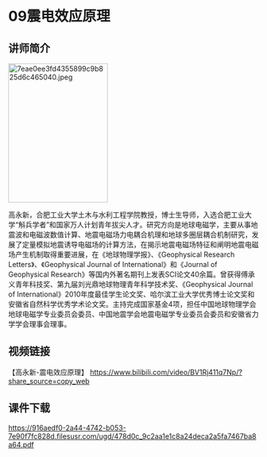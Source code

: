 # 09震电效应原理
## 讲师简介

<html>
<head> 
<meta charset="utf-8"> 
</head>
<body>
  

<p><img src="https://s1.imagehub.cc/images/2023/08/25/7eae0ee3fd4355899c9b825d6c465040.jpeg" alt="7eae0ee3fd4355899c9b825d6c465040.jpeg"  border="0"  width="200" height="280"> </p>                  

</body>
</html> 
 
高永新，合肥工业大学土木与水利工程学院教授，博士生导师，入选合肥工业大学“斛兵学者”和国家万人计划青年拔尖人才。研究方向是地球电磁学，主要从事地震波和电磁波数值计算、地震电磁场力电耦合机理和地球多圈层耦合机制研究，发展了定量模拟地震诱导电磁场的计算方法，在揭示地震电磁场特征和阐明地震电磁场产生机制取得重要进展，在《地球物理学报》、《Geophysical Research Letters》、《Geophysical Journal of International》和《Journal of Geophysical Research》等国内外著名期刊上发表SCI论文40余篇。曾获得傅承义青年科技奖、第九届刘光鼎地球物理青年科学技术奖、《Geophysical Journal of International》2010年度最佳学生论文奖、哈尔滨工业大学优秀博士论文奖和安徽省自然科学优秀学术论文奖。主持完成国家基金4项，担任中国地球物理学会地球电磁学专业委员会委员、中国地震学会地震电磁学专业委员会委员和安徽省力学学会理事会理事。


## 视频链接

【高永新-震电效应原理】 https://www.bilibili.com/video/BV1Rj411q7Np/?share_source=copy_web

## 课件下载

https://916aedf0-2a44-4742-b053-7e90f7fc828d.filesusr.com/ugd/478d0c_9c2aa1e1c8a24deca2a5fa7467ba8a64.pdf
